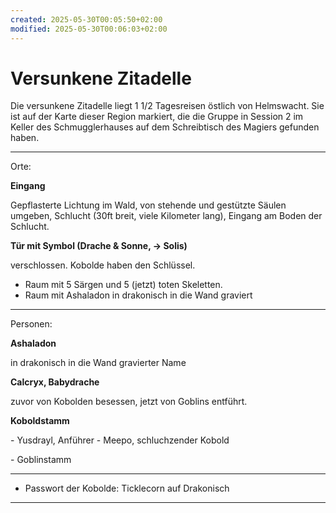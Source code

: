 ```yaml
---
created: 2025-05-30T00:05:50+02:00
modified: 2025-05-30T00:06:03+02:00
---
```


# Versunkene Zitadelle

Die versunkene Zitadelle liegt 1 1/2 Tagesreisen östlich von Helmswacht. Sie ist auf der Karte dieser Region markiert, die die Gruppe in Session 2 im Keller des Schmugglerhauses auf dem Schreibtisch des Magiers gefunden haben.

* * *

Orte:

</details>
	<summary><strong>Eingang</strong></summary>
	<p>Gepflasterte Lichtung im Wald, von stehende und gestützte Säulen umgeben, Schlucht (30ft breit, viele Kilometer lang), Eingang am Boden der Schlucht.</p>
</details>

</details>
	<summary><strong>Tür mit Symbol (Drache & Sonne, -> Solis)</strong></summary>
	<p>verschlossen. Kobolde haben den Schlüssel.</p>
</details>

- Raum mit 5 Särgen und 5 (jetzt) toten Skeletten.
- Raum mit Ashaladon in drakonisch in die Wand graviert

* * *

Personen:

</details>
	<summary><strong>Ashaladon</strong></summary>
	<p>in drakonisch in die Wand gravierter Name</p>
</details>

</details>
	<summary><strong>Calcryx, Babydrache</strong></summary>
	<p>zuvor von Kobolden besessen, jetzt von Goblins entführt.</p>
</details>

</details>
	<summary><strong>Koboldstamm</strong></summary>
	<p>	- Yusdrayl, Anführer
	- Meepo, schluchzender Kobold</p>
</details>
- Goblinstamm

* * *

- Passwort der Kobolde: Ticklecorn auf Drakonisch

* * *
